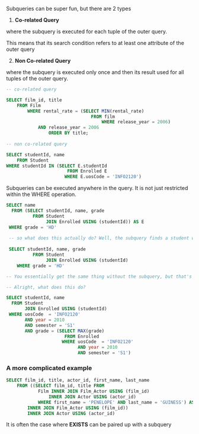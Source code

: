 Subqueries can be super fun, but there are 2 types 

1. __Co-related Query__

where the subquery is executed for each tuple of the outer query. 

This means that its search condition refers to at least one attribute of the outer query

2. __Non Co-related Query__

where the subquery is executed only once and then its result used for all tuples of the outer query.

```sql
-- co-related query

SELECT film_id, title
    FROM Film
        WHERE rental_rate = (SELECT MIN(rental_rate) 
                                FROM film
                                    WHERE release_year = 2006)
            AND release_year = 2006
                ORDER BY title;
                
-- non co-related query

SELECT studentId, name
    FROM Student
WHERE studentId IN (SELECT E.studentId
                       FROM Enrolled E
                      WHERE E.uosCode = 'INFO2120')
```

Subqueries can be executed anywhere in the query. It is not just restricted within the WHERE operation.

```sql
SELECT name
  FROM (SELECT studentId, name, grade
          FROM Student
               JOIN Enrolled USING (studentId)) AS E
 WHERE grade = 'HD'
 
 -- so what does this actually do? Well, the subquery finds a student who is enrolled and returns their name
 
 SELECT studentId, name, grade
          FROM Student
               JOIN Enrolled USING (studentId)
    WHERE grade = 'HD'

-- You essentially get the same thing without the subquery, but that's not the point I guess. 

-- Alright, what does this do?

SELECT studentId, name
  FROM Student
       JOIN Enrolled USING (studentId)
 WHERE uosCode  = 'INFO2120'
       AND year = 2010
       AND semester = 'S1'
       AND grade = (SELECT MAX(grade)
                      FROM Enrolled
                     WHERE uosCode  = 'INFO2120'
                           AND year = 2010
                           AND semester = 'S1')
```

### A more complicated example

```sql
SELECT film_id, title, actor_id, first_name, last_name
    FROM ((SELECT film_id, title FROM
            Film INNER JOIN Film_Actor USING (film_id) 
                INNER JOIN Actor USING (actor_id)
            WHERE first_name = 'PENELOPE' AND last_name = 'GUINESS') AS Film_pg
        INNER JOIN Film_Actor USING (film_id)) 
        INNER JOIN Actor USING (actor_id)
```

It is often the case where __EXISTS__ can be paired up with a subquery 